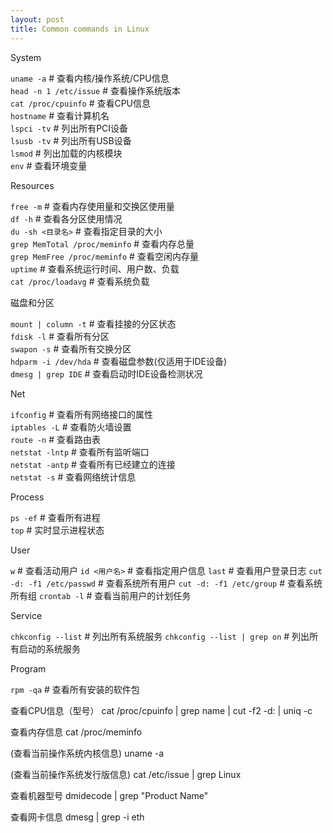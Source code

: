 ```yaml
---
layout: post
title: Common commands in Linux
---
```


System

`uname -a`              # 查看内核/操作系统/CPU信息  
`head -n 1 /etc/issue`   # 查看操作系统版本  
`cat /proc/cpuinfo`      # 查看CPU信息  
`hostname`               # 查看计算机名  
`lspci -tv`              # 列出所有PCI设备  
`lsusb -tv`              # 列出所有USB设备  
`lsmod`                  # 列出加载的内核模块  
`env`                    # 查看环境变量  

Resources

`free -m`                # 查看内存使用量和交换区使用量  
`df -h`                  # 查看各分区使用情况  
`du -sh <目录名>`        # 查看指定目录的大小  
`grep MemTotal /proc/meminfo`   # 查看内存总量  
`grep MemFree /proc/meminfo`    # 查看空闲内存量  
`uptime`                 # 查看系统运行时间、用户数、负载  
`cat /proc/loadavg`      # 查看系统负载  

磁盘和分区

`mount | column -t`      # 查看挂接的分区状态  
`fdisk -l`               # 查看所有分区  
`swapon -s`              # 查看所有交换分区  
`hdparm -i /dev/hda`    # 查看磁盘参数(仅适用于IDE设备)  
`dmesg | grep IDE`       # 查看启动时IDE设备检测状况  

Net

`ifconfig`               # 查看所有网络接口的属性  
`iptables -L`            # 查看防火墙设置  
`route -n`               # 查看路由表  
`netstat -lntp`          # 查看所有监听端口  
`netstat -antp`          # 查看所有已经建立的连接  
`netstat -s`             # 查看网络统计信息  

Process

`ps -ef`                 # 查看所有进程  
`top`                   # 实时显示进程状态  

User

`w`                      # 查看活动用户
`id <用户名>`            # 查看指定用户信息
`last`                   # 查看用户登录日志
`cut -d: -f1 /etc/passwd`   # 查看系统所有用户
`cut -d: -f1 /etc/group`    # 查看系统所有组
`crontab -l`             # 查看当前用户的计划任务

Service

`chkconfig --list`       # 列出所有系统服务
`chkconfig --list | grep on`    # 列出所有启动的系统服务

Program

`rpm -qa`                # 查看所有安装的软件包


查看CPU信息（型号） 
cat /proc/cpuinfo | grep name | cut -f2 -d: | uniq -c 

查看内存信息 
cat /proc/meminfo 

(查看当前操作系统内核信息) 
uname -a 

(查看当前操作系统发行版信息) 
cat /etc/issue | grep Linux 

查看机器型号 
dmidecode | grep "Product Name"  

查看网卡信息 
dmesg | grep -i eth
